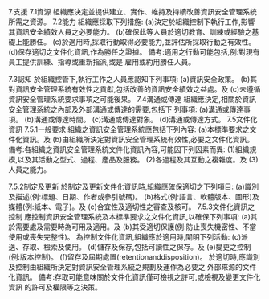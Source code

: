 7.支援
7.1資源
組織應決定並提供建立、實作、維持及持續改善資訊安全管理系統所需之資源。
7.2能力
組織應採取下列措施:
(a)決定於組織控制下執行工作,影響其資訊安全績效人員之必要能力。
(b)確保此等人員於適切教育、訓練或經驗之基礎上能勝任。
(c)於適用時,採取行動取得必要能力,並評估所採取行動之有效性。
(d)保存適切之文件化資訊,作為勝任之證據。
備考:適用之行動可能包括,例:對現有員工提供訓練、指導或重新指派,或是
雇用或約用勝任人員。

7.3認知
於組織控管下,執行工作之人員應認知下列事項:
(a)資訊安全政策。
(b)其對資訊安全管理系統有效性之貢獻,包括改善的資訊安全績效之益處。及
(c)未遵循資訊安全管理系統要求事項之可能後果。
7.4溝通或傳達
組織應決定,相關於資訊安全管理系統之內部及外部溝通或傳達的需要,包括下
列事項:
(a)溝通或傳達事項。
(b)溝通或傳達時間。
(c)溝通或傳達對象。
(d)溝通或傳達方式。
7.5文件化資訊
7.5.1一般要求
組織之資訊安全管理系統應包括下列內容:
(a)本標準要求之文件化資訊。及
(b)由組織所決定對資訊安全管理系統有效性,必要之文件化資訊。
備考:各組織之資訊安全管理系統文件化資訊內容,可能因下列因素而異:
(1)組織規模,以及其活動之型式、過程、產品及服務。
(2)各過程及其互動之複雜度。及
(3)人員之能力。

7.5.2制定及更新
於制定及更新文件化資訊時,組織應確保適切之下列項目:
(a)識別及描述(例:標題、日期、作者或參引號碼)。
(b)格式(例:語言、軟體版本、圖形)及媒體(例:紙本、電子)。及
(c)合宜性及適切性之審查及核可。
7.5.3文件化資訊之控制
應控制資訊安全管理系統及本標準要求之文件化資訊,以確保下列事項:
(a)其於需要處及需要時為可用及適用。及
(b)其受適切保護(例:防止喪失機密性、不當使用或喪失完整性)。
為控制文件化資訊,組織應於適用時,闡明下列活動:
(c)派送、存取、檢索及使用。
(d)儲存及保存,包括可讀性之保存。及
(e)變更之控制(例:版本控制)。
(f)留存及屆期處置(retentionanddisposition)。
於適切時,應識別及控制由組織所決定對資訊安全管理系統之規劃及運作為必要之
外部來源的文件化資訊。
備考:存取可能意味關於文件化資訊僅可檢視之許可,或檢視及變更文件化資訊
的許可及權限等之決策。